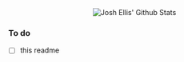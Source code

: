 <div align="center" >
  <img alt="Josh Ellis' Github Stats" src="https://github-readme-stats.vercel.app/api?username=joshuaellis&show_icons=true&title_color=030e27&icon_color=1EA598&text_color=030e27&bg_color=E2F5F4" >
</div>

### To do
- [ ] this readme

<!--
**joshuaellis/joshuaellis** is a ✨ _special_ ✨ repository because its `README.md` (this file) appears on your GitHub profile.

Here are some ideas to get you started:

- 🔭 I’m currently working on ...
- 🌱 I’m currently learning ...
- 👯 I’m looking to collaborate on ...
- 🤔 I’m looking for help with ...
- 💬 Ask me about ...
- 📫 How to reach me: ...
- 😄 Pronouns: ...
- ⚡ Fun fact: ...
-->
